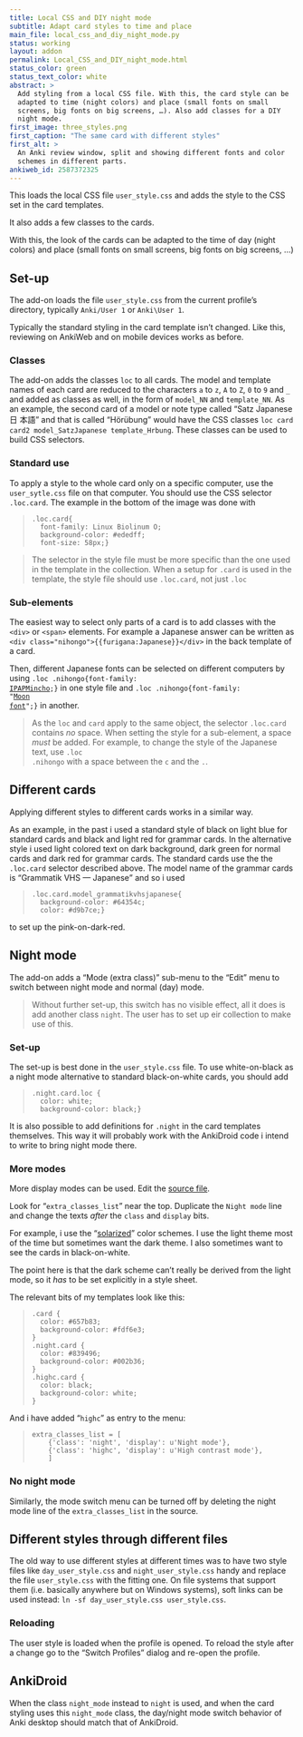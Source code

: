 ```yaml
---
title: Local CSS and DIY night mode
subtitle: Adapt card styles to time and place
main_file: local_css_and_diy_night_mode.py
status: working
layout: addon
permalink: Local_CSS_and_DIY_night_mode.html
status_color: green
status_text_color: white
abstract: >
  Add styling from a local CSS file. With this, the card style can be
  adapted to time (night colors) and place (small fonts on small
  screens, big fonts on big screens, …). Also add classes for a DIY
  night mode.
first_image: three_styles.png
first_caption: "The same card with different styles"
first_alt: >
  An Anki review window, split and showing different fonts and color
  schemes in different parts.
ankiweb_id: 2587372325
---
```

This loads the local CSS file `user_style.css` and adds the style to
the CSS set in the card templates.

It also adds a few classes to the cards.

With this, the look of the cards can be adapted to the time of day
(night colors) and place (small fonts on small screens, big fonts on
big screens, …)

## Set-up

The add-on loads the file `user_style.css` from the current profile’s
directory, typically `Anki/User 1` or `Anki\User 1`.

Typically the standard styling in the card template isn’t
changed. Like this, reviewing on AnkiWeb and on mobile devices works
as before.

### Classes

The add-on adds the classes `loc` to all cards. The model and template
names of each card are reduced to the characters `a` to `z`, `A` to
`Z`, `0` to `9` and `_` and added as classes as well, in the form of
`model_NN` and `template_NN`. As an example, the second card of a
model or note type called <q lang="de">Satz Japanese <span lang="ja">日
本語</span></q> and that is called <q lang="de">Hörübung</q> would
have the CSS classes `loc card card2 model_SatzJapanese
template_Hrbung`. These classes can be used to build CSS selectors.

### Standard use

To apply a style to the whole card only on a specific computer, use the
`user_sytle.css` file on that computer. You should use the CSS selector
`.loc.card`. The example in the bottom of the image was done with
<blockquote><pre><code>.loc.card{
  font-family: Linux Biolinum O;
  background-color: #ededff;
  font-size: 58px;}</code></pre></blockquote>

<blockquote class="nb"> The selector in the style file must be more
specific than the one used in the template in the collection. When a
setup for <code>.card</code> is used in the template, the style file should use
<code>.loc.card</code>, not just <code>.loc</code> </blockquote>


### Sub-elements

The easiest way to select only parts of a card is to add classes with
the `<div>` or `<span>` elements. For example a Japanese answer can be
written as `<div class="nihongo">{{furigana:Japanese}}</div>` in the
back template of a card.

Then, different Japanese fonts can be selected on different computers
by using <code>.loc .nihongo{font-family:
<a href="http://ossipedia.ipa.go.jp/ipafont/index.html">IPAPMincho</a>;}</code> in
one style file and <code>.loc .nihongo{font-family:
"<a href="http://cooltext.com/Download-Font-%E6%9C%88+Moon">Moon font</a>";}</code>
in another.

<blockquote class="nb">
As the <code>loc</code> and <code>card</code> apply to the same object, the
selector <code>.loc.card</code> contains <em>no</em> space. When setting
the style for a sub-element, a space <em>must</em> be added. For
example, to change the style of the Japanese text, use <code>.loc
.nihongo</code> with a space between the <code>c</code> and the <code>.</code>.
</blockquote>


## Different cards

Applying different styles to different cards works in a similar way.

As an example, in the past i used a standard style of black on light
blue for standard cards and black and light red for grammar cards. In
the alternative style i used light colored text on dark background,
dark green for normal cards and dark red for grammar cards. The
standard cards use the the `.loc.card` selector described above. The
model name of the grammar cards is <q lang="de">Grammatik VHS —
Japanese</q> and so i used
<blockquote><pre><code>.loc.card.model_grammatikvhsjapanese{
  background-color: #64354c;
  color: #d9b7ce;}</code></pre></blockquote>
to set up the pink-on-dark-red.

## Night mode

The add-on adds a <q>Mode (extra class)</q> sub-menu to the <q>Edit</q> menu to
switch between night mode and normal (day) mode.

<blockquote class="nb">
Without further set-up, this switch has no visible effect,
all it does is add another class <code>night</code>. The user has to set up
eir collection to make use of this.
</blockquote>

### Set-up

The set-up is best done in the `user_style.css` file. To use
white-on-black as a night mode alternative to standard black-on-white
cards, you should add
<blockquote><pre><code>.night.card.loc {
  color: white;
  background-color: black;}
</code></pre></blockquote>


It is also possible to add definitions for `.night` in the card
templates themselves. This way it will probably work with the
AnkiDroid code i intend to write to bring night mode there.

### More modes

More display modes can be used. Edit the
[source file](https://github.com/ospalh/anki-addons/blob/master/local_css_and_diy_night_mode.py).

Look for <q>`extra_classes_list`</q> near the top. Duplicate the `Night
mode` line and change the texts *after* the `class` and `display`
bits.

For example, i use the
<q>[solarized](http://ethanschoonover.com/solarized)</q> color schemes. I
use the light theme most of the time but sometimes want the dark
theme. I also sometimes want to see the cards in black-on-white.

The point here is that the dark scheme can’t really be derived from
the light mode, so it *has* to be set explicitly in a style sheet.

The relevant bits of my templates look like this:
<blockquote><pre><code>.card {
  color: #657b83;
  background-color: #fdf6e3;
}
.night.card {
  color: #839496;
  background-color: #002b36;
}
.highc.card {
  color: black;
  background-color: white;
}</code></pre></blockquote>

And i have added <q>`highc`</q> as entry to the menu:
<blockquote><pre><code>extra_classes_list = [
    {'class': 'night', 'display': u'Night mode'},
    {'class': 'highc', 'display': u'High contrast mode'},
    ]</code></pre></blockquote>


### No night mode

Similarly, the mode switch menu can be turned off by deleting the
night mode line of the `extra_classes_list` in the source.

## Different styles through different files

The old way to use different styles at different times was to have two
style files like `day_user_style.css` and `night_user_style.css` handy
and replace the file `user_style.css` with the fitting one. On file
systems that support them (i.e. basically anywhere but on Windows
systems), soft links can be used instead: `ln -sf day_user_style.css
user_style.css`.

### Reloading

The user style is loaded when the profile is opened. To reload the
style after a change go to the <q>Switch Profiles</q> dialog and re-open the
profile.


## AnkiDroid

When the class `night_mode` instead to `night` is used, and when the card styling uses this `night_mode` class, the day/night mode switch behavior of Anki desktop should match that of AnkiDroid.
